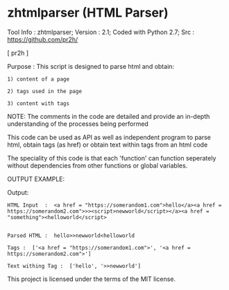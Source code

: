 # zhtmlparser (HTML Parser)

Tool Info : zhtmlparser; Version : 2.1; Coded with Python 2.7; Src : https://github.com/pr2h/

[ pr2h ]

Purpose    : This script is designed to parse html and obtain:
	
	1) content of a page
	
	2) tags used in the page
	
	3) content with tags

NOTE: The comments in the code are detailed and provide an in-depth understanding of the processes being performed

This code can be used as API as well as independent program to parse html, obtain tags (as href) or obtain text within tags from an html code

The speciality of this code is that each 'function' can function seperately without dependencies from other functions or global variables.
	
OUTPUT EXAMPLE:

Output:

	HTML Input  :  <a href = "https://somerandom1.com">hello</a><a href = https://somerandom2.com">>><script>newworld</script></a><a href = "something"><helloworld</script>


	Parsed HTML :  hello>>newworld<helloworld

	Tags :  ['<a href = "https://somerandom1.com">', '<a href = https://somerandom2.com">']

	Text withing Tag :  ['hello', '>>newworld']

This project is licensed under the terms of the MIT license.